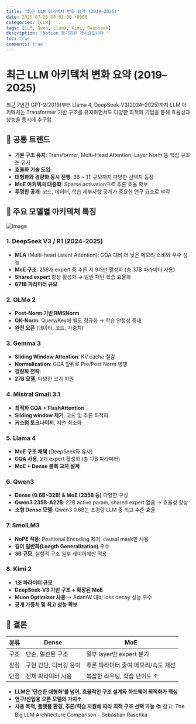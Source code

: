 ```yaml
---
title: "최근 LLM 아키텍처 변화 요약 (2019–2025)"
date: 2025-07-25 08:02:00 +0900
categories: [LLM]
tags: [LLM, Qwen, Llama, Kimi, Deepseek]
description: "Notion 동기화된 게시글입니다."
toc: true
comments: true
---
```


# 최근 LLM 아키텍처 변화 요약 (2019–2025)

최근 7년간 GPT-2(2019)부터 Llama 4, DeepSeek-V3(2024–2025)까지 LLM 아키텍처는 Transformer 기반 구조를 유지하면서도 다양한 최적화 기법을 통해 효율성과 성능을 동시에 추구함.

## 🔑 공통 트렌드

- **기본 구조 유지**: Transformer, Multi-Head Attention, Layer Norm 등 핵심 구조는 유사
- **효율화 기술 도입**:
- **대형화와 경량화 동시 진행**: 3B ~ 1T 규모까지 다양한 선택지 등장
- **MoE 아키텍처 대중화**: Sparse activation으로 추론 효율 확보
- **투명한 공개**: 코드, 데이터, 학습 세부사항 공개가 중요한 연구 요소로 부각
## 📌 주요 모델별 아키텍처 특징

![Image](https://prod-files-secure.s3.us-west-2.amazonaws.com/e6db513d-ec54-40ff-aa74-2487b0bcfe15/ac24fdd3-febf-45c7-8e99-afb6446591d8/image.png?X-Amz-Algorithm=AWS4-HMAC-SHA256&X-Amz-Content-Sha256=UNSIGNED-PAYLOAD&X-Amz-Credential=ASIAZI2LB4663DHCOEX7%2F20250725%2Fus-west-2%2Fs3%2Faws4_request&X-Amz-Date=20250725T153936Z&X-Amz-Expires=3600&X-Amz-Security-Token=IQoJb3JpZ2luX2VjEB8aCXVzLXdlc3QtMiJGMEQCIGjPkuRn6jVm4PlwTbdW3Gb1ZyZ8MVuSG5BN9q7FZaq7AiA1V2vRheO%2BkcZ9ProfWgCfvq63TQInP4g4rz5YL0BDVir%2FAwhIEAAaDDYzNzQyMzE4MzgwNSIMYRV1cp5PNoZ2JbUDKtwDAohIkN%2F2%2BVsC%2BUq6rLbqORlVrpjUOWMFp6dtXDw%2FSnZ%2F47wjwJIf%2Fqpnp%2FQB%2B4hIW7cXNk5ZuFO8IxuOnAzlB42DbUEjygGaYSSzKlUpVG5%2FEgvH57DDOYhXgChR8xYrEAvgG%2F%2BkWXpmZywNhrF62FEXFYg4ImDf8TRoKZrR3m4RZOxqIkaStjOP3nEBBTGbaSirBp95WqxuN2aINAH%2Fn9ZkKPIzYeyWRCNIUWhYW9X%2F1fpv93lWicmexuqB%2FX8ge1xFlbIG8OWh8ot6UwpND8ivdcJh8rZ9TZPdfuwN74c12I9Qmlc0uQ5adV3H8pHZHDbvvSfR5hXXQJzw0kkYxXTJF61t3lr75WxkcmhJgbf9%2FcKvd6kOKn7e1d1SPpQS%2BM5gJUV4bcm%2FdpKpcJjGc3pFeVFgnQOGnA1NuOz79uIROmIZ1ccuaxQatbNv7BnRKlpV0GWlsqhVdw0azONGKPrDNLA3U63ErIpY8gTrLVCsXoH6h3GAGkP3H6l%2Be8d6ADY9rfvVSfmfRTQrhomqZjF6mn9D32xmbmJZ2z4pVdM0Z6QE0%2BZVPZiEdLE0SY2skizWTfoDzmS%2FhD15lLVjSERWaw73UQEfaAVGm8oCcb9Dr5%2F0FQlOw73YgnEwqL2OxAY6pgHb3TxrYQAa7Oc3rlcMVFbf2UgZ4o5b44fXCG6IUBSrqzHVODRUvu39vVsKICEPXzu2AsaJrPsRqVx9yMWx8mmY9Em%2FVgizK28aAbUVt%2BDGFlqTEHGclURIlDUI6qTg%2Bpzeqn3mpEn6A%2FWtoFl8QBOZJ5UOb1SNihz2pH9BgiTH116vaZ8MGGXQB8EAP1IHz6aJnryPPCjLP0%2Fo%2BdYGHGbtepPJ2oqB&X-Amz-Signature=34ab9455ff7b2621afa8e2f8debba83e2fe0ed4c5820235b1f28c90dc04b02ec&X-Amz-SignedHeaders=host&x-amz-checksum-mode=ENABLED&x-id=GetObject)

### 1. DeepSeek V3 / R1 (2024–2025)

- **MLA** (Multi-head Latent Attention): GQA 대비 더 낮은 메모리 소비와 우수 성능
- **MoE 구조**: 256개 expert 중 추론 시 9개만 활성화 (총 37B 파라미터 사용)
- **Shared expert** 항상 활성화 → 일반 패턴 학습 효율화
- **671B 파라미터 규모**
### 2. OLMo 2

- **Post-Norm 기반 RMSNorm**
- **QK-Norm**: Query/Key에 별도 정규화 → 학습 안정성 증대
- **완전 오픈** (데이터, 코드, 가중치)
### 3. Gemma 3

- **Sliding Window Attention**: KV cache 절감
- **Normalization**: GQA 앞뒤로 Pre/Post Norm 병행
- **경량화 전략**:
- **27B 모델**, 다양한 크기 지원
### 4. Mistral Small 3.1

- **최적화 GQA + FlashAttention**
- **Sliding window 제거**, 코드 및 추론 최적화
- **커스텀 토크나이저**, 지연 최소화
### 5. Llama 4

- **MoE 구조 채택** (DeepSeek와 유사)
- **GQA 사용**, 2개 expert 활성화 (총 17B 파라미터)
- **MoE + Dense 블록 교차 설계**
### 6. Qwen3

- **Dense (0.6B~32B) & MoE (235B 등)** 다양한 구성
- **Qwen3 235B-A22B**: 22B active param, shared expert 없음 → 효율성 향상
- **소형 Dense 모델**: Qwen3 0.6B는 초경량 LLM 중 최고 수준 효율
### 7. SmolLM3

- **NoPE 적용**: Positional Encoding 제거, causal mask만 사용
- **길이 일반화(Length Generalization)** 우수
- **3B 규모**, 실험적 구조 일부 레이어에만 적용
### 8. Kimi 2

- **1조 파라미터 규모**
- **DeepSeek-V3 기반 구조 + 확장된 MoE**
- **Muon Optimizer 사용** → AdamW 대비 loss decay 성능 우수
- **공개 가중치 및 최고 성능 확보**
## 🧩 결론

| 분류 | Dense | MoE |
| --- | --- | --- |
| 구조 | 단순, 일관된 구조 | 일부 layer만 expert 분기 |
| 장점 | 구현 간단, 디버깅 용이 | 추론 파라미터 줄여 메모리/속도 개선 |
| 단점 | 전체 파라미터 사용 | 복잡한 라우팅, 학습 난이도 ↑ |

- **LLM은 ‘단순한 대형화’를 넘어, 효율적인 구조 설계와 하드웨어 최적화가 핵심**
- **연구/산업용 오픈 모델의 가치↑**
- **사용 목적, 플랫폼 환경, 추론/학습 자원에 따라 최적 구조 선택 가능**
📚 참고: The Big LLM Architecture Comparison - Sebastian Raschka


